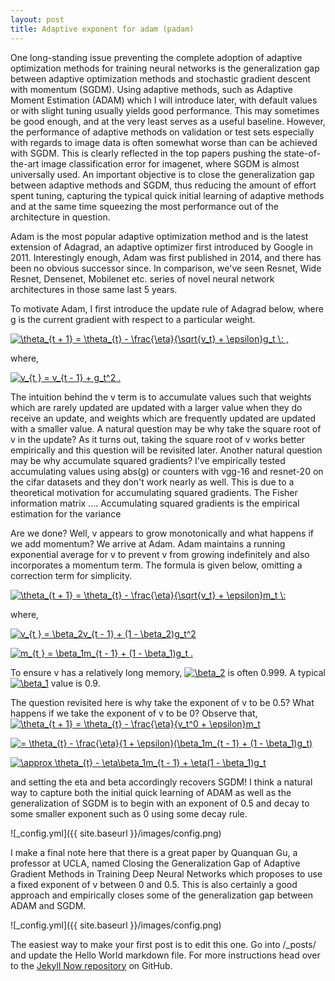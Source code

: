 ```yaml
---
layout: post
title: Adaptive exponent for adam (padam)
---
```


One long-standing issue preventing the complete adoption of adaptive optimization methods for training neural networks is the generalization gap between adaptive optimization methods and stochastic gradient descent with momentum (SGDM). Using adaptive methods, such as Adaptive Moment Estimation (ADAM) which I will introduce later, with default values or with slight tuning usually yields good performance. This may sometimes be good enough, and at the very least serves as a useful baseline. However, the performance of adaptive methods on validation or test sets especially with regards to image data is often somewhat worse than can be achieved with SGDM. This is clearly reflected in the top papers pushing the state-of-the-art image classification error for imagenet, where SGDM is almost universally used. An important objective is to close the generalization gap between adaptive methods and SGDM, thus reducing the amount of effort spent tuning, capturing the typical quick initial learning of adaptive methods and at the same time squeezing the most performance out of the architecture in question.

Adam is the most popular adaptive optimization method and is the latest extension of Adagrad, an adaptive optimizer first introduced by Google in 2011. Interestingly enough, Adam was first published in 2014, and there has been no obvious successor since. In comparison, we've seen Resnet, Wide Resnet, Densenet, Mobilenet etc. series of novel neural network architectures in those same last 5 years. 

To motivate Adam, I first introduce the update rule of Adagrad below, where g is the current gradient with respect to a particular weight.

<a href="https://www.codecogs.com/eqnedit.php?latex=\theta_{t&space;&plus;&space;1}&space;=&space;\theta_{t}&space;-&space;\frac{\eta}{\sqrt{v_t}&space;&plus;&space;\epsilon}g_t&space;\:&space;." target="_blank"><img src="https://latex.codecogs.com/gif.latex?\theta_{t&space;&plus;&space;1}&space;=&space;\theta_{t}&space;-&space;\frac{\eta}{\sqrt{v_t}&space;&plus;&space;\epsilon}g_t&space;\:&space;," title="\theta_{t + 1} = \theta_{t} - \frac{\eta}{\sqrt{v_t} + \epsilon}g_t \: ," /></a>

where,

<a href="https://www.codecogs.com/eqnedit.php?latex=v_{t&space;}&space;=&space;v_{t&space;-&space;1}&space;&plus;&space;g_t^2&space;." target="_blank"><img src="https://latex.codecogs.com/gif.latex?v_{t&space;}&space;=&space;v_{t&space;-&space;1}&space;&plus;&space;g_t^2&space;." title="v_{t } = v_{t - 1} + g_t^2 ." /></a>

The intuition behind the v term is to accumulate values such that weights which are rarely updated are updated with a larger value when they do receive an update, and weights which are frequently updated are updated with a smaller value. A natural question may be why take the square root of v in the update? As it turns out, taking the square root of v works better empirically and this question will be revisited later. Another natural question may be why accumulate squared gradients? I've empirically tested accumulating values using abs(g) or counters with vgg-16 and resnet-20 on the cifar datasets and they don't work nearly as well. This is due to a theoretical motivation for accumulating squared gradients. The Fisher information matrix .... Accumulating squared gradients is the empirical estimation for the variance

Are we done? Well, v appears to grow monotonically and what happens if we add momentum? We arrive at Adam. Adam maintains a running exponential average for v to prevent v from growing indefinitely and also incorporates a momentum term. The formula is given below, omitting a correction term for simplicity.

<a href="https://www.codecogs.com/eqnedit.php?latex=\theta_{t&space;&plus;&space;1}&space;=&space;\theta_{t}&space;-&space;\frac{\eta}{\sqrt{v_t}&space;&plus;&space;\epsilon}m_t&space;\:&space;." target="_blank"><img src="https://latex.codecogs.com/gif.latex?\theta_{t&space;&plus;&space;1}&space;=&space;\theta_{t}&space;-&space;\frac{\eta}{\sqrt{v_t}&space;&plus;&space;\epsilon}m_t&space;\:&space;" title="\theta_{t + 1} = \theta_{t} - \frac{\eta}{\sqrt{v_t} + \epsilon}m_t \: " /></a>

where,

<a href="https://www.codecogs.com/eqnedit.php?latex=v_{t&space;}&space;=&space;\beta_2v_{t&space;-&space;1}&space;&plus;&space;(1&space;-&space;\beta_2)g_t^2&space;," target="_blank"><img src="https://latex.codecogs.com/gif.latex?v_{t&space;}&space;=&space;\beta_2v_{t&space;-&space;1}&space;&plus;&space;(1&space;-&space;\beta_2)g_t^2&space;" title="v_{t } = \beta_2v_{t - 1} + (1 - \beta_2)g_t^2 " /></a>

<a href="https://www.codecogs.com/eqnedit.php?latex=m_{t&space;}&space;=&space;\beta_1m_{t&space;-&space;1}&space;&plus;&space;(1&space;-&space;\beta_1)g_t&space;." target="_blank"><img src="https://latex.codecogs.com/gif.latex?m_{t&space;}&space;=&space;\beta_1m_{t&space;-&space;1}&space;&plus;&space;(1&space;-&space;\beta_1)g_t&space;." title="m_{t } = \beta_1m_{t - 1} + (1 - \beta_1)g_t ." /></a>

To ensure v has a relatively long memory, <a href="https://www.codecogs.com/eqnedit.php?latex=\beta_2" target="_blank"><img src="https://latex.codecogs.com/gif.latex?\beta_2" title="\beta_2" /></a> is often 0.999. A typical <a href="https://www.codecogs.com/eqnedit.php?latex=\beta_2" target="_blank"><img src="https://latex.codecogs.com/gif.latex?\beta_1" title="\beta_1" /></a> value is 0.9. 

The question revisited here is why take the exponent of v to be 0.5? What happens if we take the exponent of v to be 0? Observe that, 
<a href="https://www.codecogs.com/eqnedit.php?latex=\theta_{t&space;&plus;&space;1}&space;=&space;\theta_{t}&space;-&space;\frac{\eta}{v_t^0&space;&plus;&space;\epsilon}m_t" target="_blank"><img src="https://latex.codecogs.com/gif.latex?\theta_{t&space;&plus;&space;1}&space;=&space;\theta_{t}&space;-&space;\frac{\eta}{v_t^0&space;&plus;&space;\epsilon}m_t" title="\theta_{t + 1} = \theta_{t} - \frac{\eta}{v_t^0 + \epsilon}m_t" /></a>

<a href="https://www.codecogs.com/eqnedit.php?latex==&space;\theta_{t}&space;-&space;\frac{\eta}{1&space;&plus;&space;\epsilon}(\beta_1m_{t&space;-&space;1}&space;&plus;&space;(1&space;-&space;\beta_1)g_t)" target="_blank"><img src="https://latex.codecogs.com/gif.latex?=&space;\theta_{t}&space;-&space;\frac{\eta}{1&space;&plus;&space;\epsilon}(\beta_1m_{t&space;-&space;1}&space;&plus;&space;(1&space;-&space;\beta_1)g_t)" title="= \theta_{t} - \frac{\eta}{1 + \epsilon}(\beta_1m_{t - 1} + (1 - \beta_1)g_t)" /></a>

<a href="https://www.codecogs.com/eqnedit.php?latex=\approx&space;\theta_{t}&space;-&space;\eta\beta_1m_{t&space;-&space;1}&space;&plus;&space;\eta(1&space;-&space;\beta_1)g_t" target="_blank"><img src="https://latex.codecogs.com/gif.latex?\approx&space;\theta_{t}&space;-&space;\eta\beta_1m_{t&space;-&space;1}&space;&plus;&space;\eta(1&space;-&space;\beta_1)g_t" title="\approx \theta_{t} - \eta\beta_1m_{t - 1} + \eta(1 - \beta_1)g_t" /></a>

and setting the eta and beta accordingly recovers SGDM! I think a natural way to capture both the initial quick learning of ADAM as well as the generalization of SGDM is to begin with an exponent of 0.5 and decay to some smaller exponent such as 0 using some decay rule.

![_config.yml]({{ site.baseurl }}/images/config.png)

I make a final note here that there is a great paper by Quanquan Gu, a professor at UCLA, named Closing the Generalization Gap of Adaptive Gradient Methods in Training Deep Neural Networks which proposes to use a fixed exponent of v between 0 and 0.5. This is also certainly a good approach and empirically closes some of the generalization gap between ADAM and SGDM. 

![_config.yml]({{ site.baseurl }}/images/config.png)

The easiest way to make your first post is to edit this one. Go into /_posts/ and update the Hello World markdown file. For more instructions head over to the [Jekyll Now repository](https://github.com/barryclark/jekyll-now) on GitHub.

